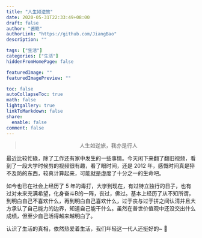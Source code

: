 ```yaml
---
title: "人生如逆旅"
date: 2020-05-31T22:33:49+08:00
draft: false
author: "酱鲍"
authorLink: "https://github.com/JiangBao"
description: ""

tags: ["生活"]
categories: ["生活"]
hiddenFromHomePage: false

featuredImage: ""
featuredImagePreview: ""

toc: false
autoCollapseToc: true
math: false
lightgallery: true
linkToMarkdown: false
share:
  enable: false
comment: false
---
```

<!--more-->
<div align=center>

>人生如逆旅，我亦是行人

</div>
最近比较忙碌，除了工作还有家中发生的一些事情。今天闲下来翻了翻旧视频，看到了一段大学时候剪的视频很有趣，看了眼时间，还是 2012 年，感慨时间真是猝不及防的东西，较真计算起来，可能就是虚度了十分之一的生命吧。

如今也已在社会上经历了 5 年的毒打，大学到现在，有过特立独行的日子，也有过对未来充满希望，化身奋斗B的一阵，丧过，佛过。基本上经历了从不知所谓，到明白自己不喜欢什么，再到明白自己喜欢什么，过于丧与过于拼之间认清并且大方承认了自己能力的边界，知道自己能干什么。虽然在普世价值观中还没交出什么成绩，但至少自己活得越来越明白了。

认识了生活的真相，依然热爱着生活，我们年轻这一代人还挺好的~  :smoking: